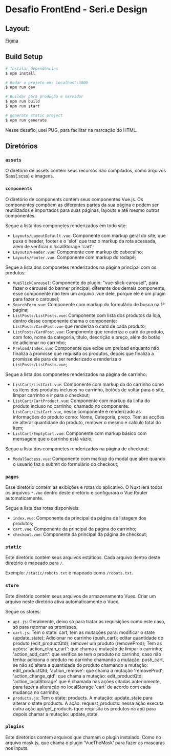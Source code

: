 # Desafio FrontEnd - Seri.e Design

## Layout:
[Figma](https://www.figma.com/proto/Q1p4dwPcasnniRIXp0K4Tz/Template-Glowshine?page-id=0%3A1&node-id=202%3A3654&viewport=-119%2C662%2C0.14&scaling=scale-down&starting-point-node-id=202%3A253)

## Build Setup

```bash
# Instalar dependências
$ npm install

# Rodar o projeto em: localhost:3000
$ npm run dev

# Buildar para produção e servidor
$ npm run build
$ npm run start

# generate static project
$ npm run generate
```
Nesse desafio, usei PUG, para facilitar na marcação do HTML. 

## Diretórios 

### `assets`

O diretório de assets contém seus recursos não compilados, como arquivos Sass(.scss) e imagens.

### `components`

O diretório de components contém seus componentes Vue.js. Os componentes compõem as diferentes partes da sua página e podem ser reutilizados e importados para suas páginas, layouts e até mesmo outros componentes.

Segue a lista dos componetes renderizados em todo site:
- `Layouts/LayoutDefault.vue`: Componente com markup geral do site, que puxa o header, footer e o 'slot' que traz o markup da rota acessada, alem de verificar o localStorage 'cart';
- `Layouts/Header.vue`: Componente com markup do cabecalho;
- `Layouts/Footer.vue`: Componente com markup do rodapé;

Segue a lista dos componetes renderizados na página principal com os produtos:
- `VueSlickCarousel`: Componente do plugin: "vue-slick-carousel", para fazer o carousel do banner principal, diferente dos demais componente, esse componente não tem um arquivo .vue dele, porque ele é um plugin para fazer o carousel;
- `SearchForm.vue`: Componente com markup do formulário de busca na 1ª página;
- `ListPosts/ListPosts.vue`: Componente com lista dos produtos da loja, dentro desse componente chama o componente: `ListPosts/CardPost.vue` que renderiza o card de cada produto;
- `ListPosts/CardPost.vue`: Componente que renderiza o card do produto, com foto, nome da categoria, titulo, descrição e preço, além do botão de adicionar no carrinho;
- `Preload/Index.vue`: Componente que exibe um preload enquanto não finaliza a promisse que requisita os produtos, depois que finaliza a promisse ele para de ser renderizado e renderiza o `ListPosts/ListPosts.vue`;

Segue a lista dos componetes renderizados na página de carrinho:
- `ListCart/ListCart.vue`: Componente com markup da do carrinho como os itens dos produtos inclusos no carrinho, botões de voltar para o site, limpar carrinho e ir para o checkout;
- `ListCart/CartProduct.vue`: Componente com markup da linha do produto incluso no carrinho, chamado no componente: `ListCart/ListCart.vue`, nesse componente é renderizado as informações do produto como: Nome, Categoria, preço. Tem as acções de alterar quantidade do produto, remover o mesmo e calculo total do item;
- `ListCart/EmptyCart.vue`: Componente com markup básico com mensagem que o carrinho está vázio;

Segue a lista dos componetes renderizados na página de checkout:
- `ModalSuccess.vue`: Componente com markup do modal que abre quando o usuario faz o submit do formulário do checkout;

### `pages`

Esse diretório contém as exibições e rotas do aplicativo. O Nuxt lerá todos os arquivos `*.vue` dentro deste diretório e configurará o Vue Router automaticamente.

Segue a lista das rotas disponiveis:
- `index.vue`: Componente da principal da página de listagem dos produtos;
- `cart.vue`: Componente da principal da página do carrinho;
- `checkout.vue`: Componente da principal da página de checkout;

### `static`

Este diretório contém seus arquivos estáticos. Cada arquivo dentro deste diretório é mapeado para `/`.

Exemplo: `/static/robots.txt` é mapeado como `/robots.txt`.

### `store`
Este diretório contém seus arquivos de armazenamento Vuex. Criar um arquivo neste diretório ativa automaticamente o Vuex.

Segue os stores:
- `api.js`: Geralmente, deixo só para tratar as requisições como este caso, só para retornar as promisses.
- `cart.js`: Tem o state: cart, tem as mutações para: modificar o state (update_state); Adicionar no carrinho (push_cart); editar quantidade do produto (edit_productQtd); remover um produto (removeProd); 
Tem as ações: 'action_clean_cart': que chama a mutação de limpar o carrinho; 'action_add_cart': que verifica se tem o produto no carrinho, caso não tenha: adiciona o produto no carrinho chamando a mutação: push_cart, se não só altera a quantidade do produto chamando a mutação: edit_productQtd; 'action_remove': que chama a mutação 'removeProd'; 'action_change_qtd': que chama a mutação: edit_productQtd; 'action_localStorage' que é chamada nas ações citadas anteriomente, para fazer a alteração no localStorage 'cart' de acordo com cada mudança no carrinho;
- `products.js`: Tem o state: products. A mutação: update_state para alterar o state products. A ação: request_products: nessa ação executa outra ação api/get_products (que requisita os produtos na api) para depois chamar a mutação: update_state.

### `plugins`
Este diretórios contem arquivos que chamam o plugin instalado: Como no arquivo mask.js, que chama o plugin 'VueTheMask' para fazer as mascaras nos inputs.

